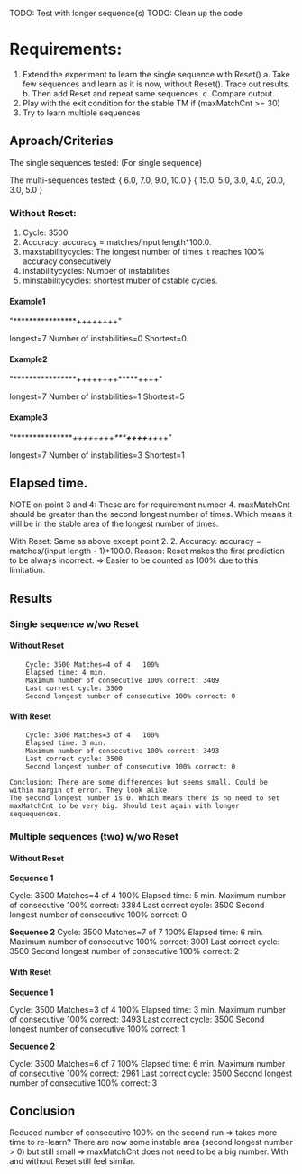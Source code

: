 TODO: Test with longer sequence(s)
TODO: Clean up the code

# Requirements:

1.	Extend the experiment to learn the single sequence with Reset()
	a.	Take few sequences and learn as it is now, without Reset(). Trace out results.
	b.	Then add Reset and repeat same sequences.
	c.	Compare output.
2.	Play with the exit  condition for the stable TM
  if (maxMatchCnt >= 30)
3.	Try to learn multiple sequences

## Aproach/Criterias

The single sequences tested:
(For single sequence)

The multi-sequences tested:
{ 6.0, 7.0, 9.0, 10.0 }
{ 15.0, 5.0, 3.0, 4.0, 20.0, 3.0, 5.0 }

### Without Reset:
1. Cycle: 3500
2. Accuracy: accuracy = matches/input length*100.0.
3. maxstabilitycycles: The longest number of times it reaches 100% accuracy consecutively
4. instabilitycycles: Number of instabilities
5. minstabilitycycles: shortest muber of cstable cycles.

#### Example1
"****************++++++++"

longest=7
Number of instabilities=0
Shortest=0

#### Example2
"****************++++++++*****++++"

longest=7
Number of instabilities=1
Shortest=5
 
#### Example3
"****************++++++++*****++++**++*++"

longest=7
Number of instabilities=3
Shortest=1

## Elapsed time.
NOTE on point 3 and 4: These are for requirement number 4. maxMatchCnt should be greater than the second longest number of times.
Which means it will be in the stable area of the longest number of times.

With Reset:
Same as above except point 2.
2. Accuracy: accuracy = matches/(input length - 1)*100.0.
Reason: Reset makes the first prediction to be always incorrect.
=> Easier to be counted as 100% due to this limitation.

## Results

### Single sequence w/wo Reset

#### Without Reset 
		Cycle: 3500	Matches=4 of 4	 100%
		Elapsed time: 4 min.
		Maximum number of consecutive 100% correct: 3409
		Last correct cycle: 3500
		Second longest number of consecutive 100% correct: 0
#### With Reset 
		Cycle: 3500	Matches=3 of 4	 100%
		Elapsed time: 3 min.
		Maximum number of consecutive 100% correct: 3493
		Last correct cycle: 3500
		Second longest number of consecutive 100% correct: 0
		
	Conclusion: There are some differences but seems small. Could be within margin of error. They look alike.
	The second longest number is 0. Which means there is no need to set maxMatchCnt to be very big. Should test again with longer sequequences.

### Multiple  sequences (two) w/wo Reset

#### Without Reset

**Sequence 1**

Cycle: 3500	Matches=4 of 4	 100%
Elapsed time: 5 min.
Maximum number of consecutive 100% correct: 3384
Last correct cycle: 3500
Second longest number of consecutive 100% correct: 0

**Sequence 2**
Cycle: 3500	Matches=7 of 7	 100%
Elapsed time: 6 min.
Maximum number of consecutive 100% correct: 3001
Last correct cycle: 3500
Second longest number of consecutive 100% correct: 2
		
#### With Reset 

**Sequence 1**
		
Cycle: 3500	Matches=3 of 4	 100%
Elapsed time: 3 min.
Maximum number of consecutive 100% correct: 3493
Last correct cycle: 3500
Second longest number of consecutive 100% correct: 1

**Sequence 2**

Cycle: 3500	Matches=6 of 7	 100%
Elapsed time: 6 min.
Maximum number of consecutive 100% correct: 2961
Last correct cycle: 3500
Second longest number of consecutive 100% correct: 3
	
## Conclusion
  
Reduced number of consecutive 100% on the second run => takes more time to re-learn?
There are now some instable area (second longest number > 0) but still small => maxMatchCnt does not need to be a big number.
With and without Reset still feel similar.
